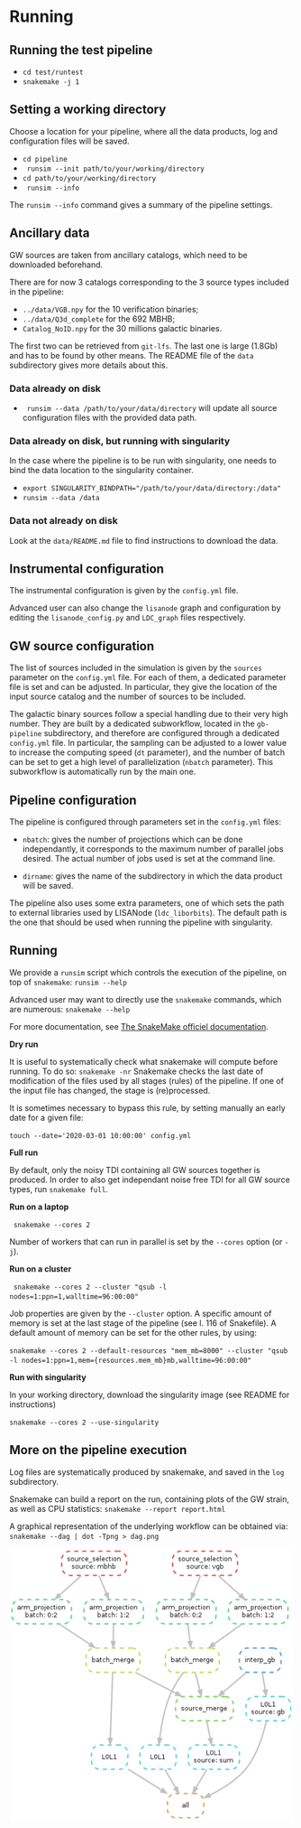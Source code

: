 # Running

## Running the test pipeline

- `cd test/runtest `
- `snakemake -j 1`

## Setting a working directory

Choose a location for your pipeline, where all the data products, log
and configuration files will be saved.

- `cd pipeline ` 
- ` runsim --init path/to/your/working/directory`
- ` cd path/to/your/working/directory `
- ` runsim --info` 

The `runsim --info` command gives a summary of the pipeline settings. 

## Ancillary data

GW sources are taken from ancillary catalogs, which need to be downloaded
beforehand.

There are for now 3 catalogs corresponding to the 3 source types
included in the pipeline:

- `../data/VGB.npy` for the 10 verification binaries;
- `../data/Q3d_complete` for the 692 MBHB;
- `Catalog_NoID.npy` for the 30 millions galactic binaries.

The first two can be retrieved from `git-lfs`.  The last one is large
(1.8Gb) and has to be found by other means. The README file of the
`data` subdirectory gives more details about this. 

### Data already on disk

- ` runsim --data /path/to/your/data/directory` will update all source
  configuration files with the provided data path.

### Data already on disk, but running with singularity

In the case where the pipeline is to be run with singularity, one
needs to bind the data location to the singularity container.

- `export SINGULARITY_BINDPATH="/path/to/your/data/directory:/data"`
- `runsim --data /data`

### Data not already on disk

Look at the `data/README.md` file to find instructions to download the
data. 

## Instrumental configuration

The instrumental configuration is given by the `config.yml` file. 

Advanced user can also change the `lisanode` graph and configuration
by editing the `lisanode_config.py` and `LDC_graph` files
respectively.

## GW source configuration

The list of sources included in the simulation is given by the
`sources` parameter on the `config.yml` file. For each of them, a
dedicated parameter file is set and can be adjusted. In particular,
they give the location of the input source catalog and the number of
sources to be included.

The galactic binary sources follow a special handling due to their
very high number. They are built by a dedicated subworkflow, located
in the `gb-pipeline` subdirectory, and therefore are configured
through a dedicated `config.yml` file. In particular, the sampling can
be adjusted to a lower value to increase the computing speed (`dt`
parameter), and the number of batch can be set to get a high level of
parallelization (`nbatch` parameter). This subworkflow is
automatically run by the main one.

## Pipeline configuration

The pipeline is configured through parameters set in the `config.yml`
files:

- `nbatch`: gives the number of projections which can be done
  independantly, it corresponds to the maximum number of parallel jobs
  desired. The actual number of jobs used is set at the command line.
  
- `dirname`: gives the name of the subdirectory in which the data
  product will be saved.
  
The pipeline also uses some extra parameters, one of which sets the
path to external libraries used by LISANode (`ldc_liborbits`). The
default path is the one that should be used when running the pipeline
with singularity.

## Running

We provide a `runsim` script which controls the execution of the
pipeline, on top of `snakemake`: `runsim --help`

Advanced user may want to directly use the `snakemake` commands, which
are numerous: `snakemake --help`

For more documentation, see
[The SnakeMake officiel documentation](https://snakemake.readthedocs.io/en/stable).

**Dry run**

It is useful to systematically check what snakemake will compute
before running. To do so: `snakemake -nr` Snakemake checks the last
date of modification of the files used by all stages (rules) of the
pipeline. If one of the input file has changed, the stage is
(re)processed.

It is sometimes necessary to bypass this rule, by setting manually an
early date for a given file: 

`touch --date='2020-03-01 10:00:00' config.yml`

**Full run**

By default, only the noisy TDI containing all GW sources together is
produced.  In order to also get independant noise free TDI for all GW
source types, run `snakemake full`. 

**Run on a laptop**

` snakemake --cores 2`

Number of workers that can run in parallel is set by the `--cores`
option (or `-j`). 

**Run on a cluster**

 ` snakemake --cores 2 --cluster "qsub -l nodes=1:ppn=1,walltime=96:00:00"`

Job properties are given by the `--cluster` option. A specific amount
of memory is set at the last stage of the pipeline (see l. 116 of
Snakefile). A default amount of memory can be set for the other rules,
by using:

`snakemake --cores 2 --default-resources "mem_mb=8000" --cluster "qsub -l
nodes=1:ppn=1,mem={resources.mem_mb}mb,walltime=96:00:00"`


**Run with singularity**

In your working directory, download the singularity image (see README for instructions)

`snakemake --cores 2 --use-singularity`

## More on the pipeline execution

Log files are systematically produced by snakemake, and saved in the
`log` subdirectory. 

Snakemake can build a report on the run, containing plots of the GW
strain, as well as CPU statistics: `snakemake --report report.html`

A graphical representation of the underlying workflow can be obtained
via: `snakemake --dag | dot -Tpng > dag.png `

<img src="running/dag.png"  alt="Pipeline DAG" width="750"/> 
